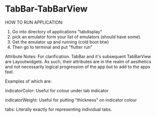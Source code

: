 # TabBar-TabBarView

HOW TO RUN APPLICATION:
1. Go into directory of applications "tabdisplay"
2. pick an emulator form your list of emulators (should have some).
3. Get the emulator up and running (cold boot btw)
4. Then go to terminal and put "flutter run"

Attribute Notes:
For clarification. TabBar and it's subsequent TabBarView are Layoutwidgets. As such,
their attributes are in the realm of aesthetics and not necessarily logical progression of the app but to add to the apps feel.

Examples of which are:

indicatorColor: Useful for colour under tab indicator

indicatorWeight: Useful for putting "thickness" on indicator colour

tabs: Literally exactly for representing individual tabs.